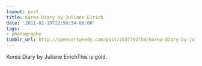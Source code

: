 ```yaml
---
layout: post
title: Korea Diary by Juliane Eirich
date: '2011-01-19T22:50:34-06:00'
tags:
- photography
tumblr_url: http://spencertweedy.com/post/2837792758/korea-diary-by-juliane-eirich
---
```

Korea Diary by Juliane EirichThis is gold.
